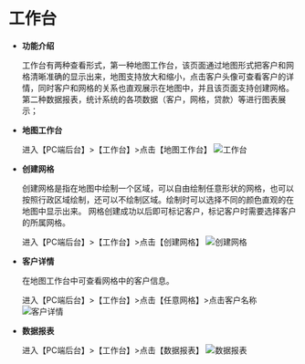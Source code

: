 
# 工作台
- **功能介绍**
  
  工作台有两种查看形式，第一种地图工作台，该页面通过地图形式把客户和网格清晰准确的显示出来，地图支持放大和缩小，点击客户头像可查看客户的详情，同时客户和网格的关系也直观展示在地图中，并且该页面支持创建网格。第二种数据报表，统计系统的各项数据（客户，网格，贷款）等进行图表展示；

- **地图工作台**


  进入【PC端后台】>【工作台】>点击【地图工作台】
![工作台](https://qxstaticresource.oss-cn-beijing.aliyuncs.com/scrm_md_pic/gongzuotai.png)
  

- **创建网格**

  创建网格是指在地图中绘制一个区域，可以自由绘制任意形状的网格，也可以按照行政区域绘制，还可以不绘制区域。绘制时可以选择不同的颜色直观的在地图中显示出来。
网格创建成功以后即可标记客户，标记客户时需要选择客户的所属网格。

  进入【PC端后台】>【工作台】>点击【创建网格】
![创建网格](https://qxstaticresource.oss-cn-beijing.aliyuncs.com/scrm_md_pic/chuangjianwangge2.gif)

- **客户详情**

  在地图工作台中可查看网格中的客户信息。

  进入【PC端后台】>【工作台】>点击【任意网格】>点击客户名称
  ![客户详情](https://qxstaticresource.oss-cn-beijing.aliyuncs.com/scrm_md_pic/chakankehu.gif)

- **数据报表**


  进入【PC端后台】>【工作台】>点击【数据报表】
  ![数据报表](https://qxstaticresource.oss-cn-beijing.aliyuncs.com/scrm_md_pic/shujubaobiao.png)

